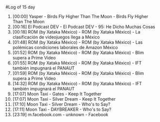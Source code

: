 #Log of 15 day

1. [00:00] Yasper - Birds Fly Higher Than The Moon - Birds Fly Higher Than The Moon
1. [00:16] El Podcast DEV - El Podcast DEV - 95: He Dicho Muchas Cosas
1. [00:18] ROM (by Xataka México) - ROM (by Xataka México) - La clasificación de videojuegos llega a México
1. [01:48] ROM (by Xataka México) - ROM (by Xataka México) - Las polémicas condiciones laborales de Amazon México
1. [01:52] ROM (by Xataka México) - ROM (by Xataka México) - Blim supera a Prime Video
1. [01:55] ROM (by Xataka México) - ROM (by Xataka México) - IFT también impugnará el PANAUT
1. [01:59] ROM (by Xataka México) - ROM (by Xataka México) - Blim supera a Prime Video
1. [14:32] ROM (by Xataka México) - ROM (by Xataka México) - IFT también impugnará el PANAUT
1. [17:07] Moon Taxi - Gates - Keep It Together
1. [17:07] Moon Taxi - Silver Dream - Keep It Together
1. [17:10] Moon Taxi - Silver Dream - Who's to Say?
1. [17:11] Moon Taxi - DAYBREAKER - Who's to Say?
1. [23:19] m.facebook.com - unknown - Facebook
